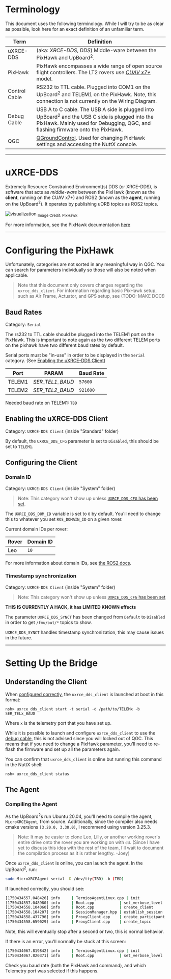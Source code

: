 
# Terminology
This document uses the following terminology. While I will try to be as clear as possible, look here for an exact definition of an unfamiliar term.


| Term          | Definition                                                                                                                                                                                       |
| ------------- | ------------------------------------------------------------------------------------------------------------------------------------------------------------------------------------------------ |
| uXRCE-DDS     | (aka: *XRCE-DDS*, *DDS*) Middle-ware between the PixHawk and UpBoard<sup>2</sup>.                                                                                                                |
| PixHawk       | PixHawk encompasses a wide range of open source flight controllers. The LT2 rovers use [*CUAV x7+*](https://docs.px4.io/main/en/flight_controller/cuav_x7.html#cuav-x7-flight-controller) model. |
| Control Cable | RS232 to TTL cable. Plugged into COM1 on the UpBoard<sup>2</sup> and TELEM1 on the PixHawk. Note, this connection is not currently on the Wiring Diagram.                                        |
| Debug Cable   | USB A to C cable. The USB A side is plugged into UpBoard<sup>2</sup> and the USB C side is plugged into the PixHawk. Mainly used for Debugging, QGC, and flashing firmware onto the PixHawk.     |
| QGC           | [QGroundControl](https://qgroundcontrol.com/). Used for changing PixHawk settings and accessing the NuttX console.                                                                               |

---
# uXRCE-DDS
Extremely Resource Constrained Environment(s) DDS (or XRCE-DDS), is software that acts as *middle-ware* between the PixHawk (known as the **client**, running on the CUAV x7+) and ROS2 (known as the **agent**, running on the UpBoard<sup>2</sup>). It operates by publishing uORB topics as ROS2 topics.

![visualization](https://docs.px4.io/main/assets/architecture_xrce-dds_ros2.DXSOuyOh.svg)
<sub>Image Credit: PixHawk</sub>

For more information, see the PixHawk documentation [here](https://docs.px4.io/main/en/middleware/uxrce_dds.html)

---
# Configuring the PixHawk
Unfortunately, categories are not sorted in any meaningful way in QGC. You can search for parameters individually so those will also be noted when applicable.
> Note that this document only covers changes regarding the `uxrce_dds_client`. For information regarding basic PixHawk setup, such as Air Frame, Actuator, and GPS setup, see (TODO: MAKE DOC!)
## Baud Rates

Category: `Serial`

The rs232 to TTL cable should be plugged into the TELEM1 port on the PixHawk. This is important to note again as the two different TELEM ports on the pixhawk have two different baud rates by default.

Serial ports must be "in-use" in order to be displayed in the `Serial` category. (See [Enabling the uXRCE-DDS Client](#enabling-the-uxrce-dds-client))


| Port   | PARAM           | Baud Rate |
| ------ | --------------- | --------- |
| TELEM1 | *SER_TEL1_BAUD* | `57600`   |
| TELEM2 | *SER_TEL2_BAUD* | `921600`  |

Needed baud rate on TELEM1: `TBD`

## Enabling the uXRCE-DDS Client

Category: `UXRCE-DDS Client` (inside "Standard" folder)

By default, the `UXRCE_DDS_CFG` parameter is set to `Disabled`, this should be set to `TELEM1`.

## Configuring the Client

### Domain ID

Category: `UXRCE-DDS Client` (inside "System" folder)
> Note: This category won't show up unless [`UXRCE_DDS_CFG` has been set](#enabling-the-uxrce-dds-client).

The `UXRCE_DDS_DOM_ID` variable is set to `0` by default. You'll need to change this to whatever you set `ROS_DOMAIN_ID` on a given rover. 

Current domain IDs per rover:

| Rover | Domain ID |
| ----- | --------- |
| Leo   | `10`      |

For more information about domain IDs, see [the ROS2 docs](https://docs.ros.org/en/foxy/Concepts/About-Domain-ID.html).

### Timestamp synchronization

Category: `UXRCE-DDS Client` (inside "System" folder)
> Note: This category won't show up unless [`UXRCE_DDS_CFG` has been set](#enabling-the-uxrce-dds-client)

 **THIS IS CURRENTLY A HACK, it has LIMITED KNOWN effects**

The parameter `UXRCE_DDS_SYNCT` has been changed from `Default` to `Disabled` in order to get `/fmu/out/*` topics to show.

`UXRCE_DDS_SYNCT` handles timestamp synchronization, this may cause issues in the future.

---
# Setting Up the Bridge

## Understanding the Client
When [configured correctly](#configuring-the-pixhawk), the `uxrce_dds_client` is launched at boot in this format:
```nsh
nsh> uxrce_dds_client start -t serial -d /path/to/TELEMx -b SER_TELx_BAUD
```

Where `x` is the telemetry port that you have set up.

While it is possible to launch and configure `uxrce_dds_client` to use the [debug cable](#terminology), this is not advised since you will locked out of QGC. This means that if you need to change a PixHawk parameter, you'll need to re-flash the firmware and set up all the parameters again.

You can confirm that `uxrce_dds_client` is online but running this command in the NuttX shell:
```nsh
nsh> uxrce_dds_client status
```


## The Agent

### Compiling the Agent
As the UpBoard<sup>2</sup>s run Ubuntu 20.04, you'll need to compile the agent, `MicroXRCEAgent`, from source. Additionally, since the compiler also needs cmake versions `[3.20.0, 3.30.0)`, I recommend using version 3.25.3.

> Note: It may be easier to clone Leo, Lilly, or another working rover's entire drive onto the rover you are working on with `dd`. (Since I have yet to discuss this idea with the rest of the team, I'll wait to document the compilation process as it is rather lengthy. -Joey)

Once `uxrce_dds_client` is online, you can launch the agent. In the UpBoard<sup>2</sup>, run:
```bash
sudo MicroXRCEAgent serial -D /dev/tty(TBD) -b (TBD)
```

If launched correctly, you should see:
```bash
[1750434557.048426] info     | TermiosAgentLinux.cpp | init                     | running...             | fd: 3  
[1750434557.048980] info     | Root.cpp           | set_verbose_level        | logger setup           | verbose_level: 4  
[1750434558.104060] info     | Root.cpp           | create_client            | create                 | client_key: 0x00000001, session_id: 0x81  
[1750434558.104207] info     | SessionManager.hpp | establish_session        | session established    | client_key: 0x00000001, address: 1  
[1750434558.437796] info     | ProxyClient.cpp    | create_participant       | participant created    | client_key: 0x00000001, participant_id: 0x001(1)  
[1750434558.659029] info     | ProxyClient.cpp    | create_topic             | topic created          | client_key: 0x00000001, topic_id: 0x800(2), participant_id: 0x001(1)
```

Note, this will eventually stop after a second or two, this is normal behavior.

If there is an error, you'll normally be stuck at this screen:
```bash
[1750434067.819842] info     | TermiosAgentLinux.cpp | init                     | running...             | fd: 3  
[1750434067.820371] info     | Root.cpp           | set_verbose_level        | logger setup           | verbose_level: 4
```

Check you baud rate (both the PixHawk and command), and which Telemetry port was selected if this happens. 

